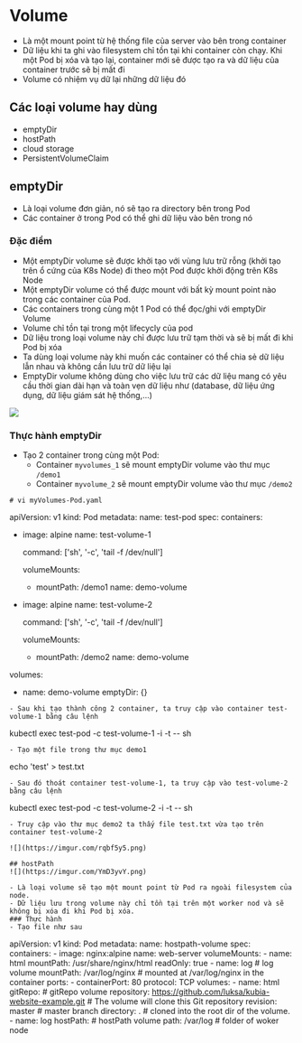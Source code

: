 # Volume 
- Là một mount point từ hệ thống file của server vào bên trong container
- Dữ liệu khi ta ghi vào filesystem chỉ tồn tại khi container còn chạy. Khi một Pod bị xóa và tạo lại, container mới sẽ được tạo ra và dữ liệu của container trước sẽ bị mất đi
- Volume có nhiệm vụ dữ lại những dữ liệu đó
## Các loại volume hay dùng
- emptyDir
- hostPath
- cloud storage
- PersistentVolumeClaim
## emptyDir
- Là loại volume đơn giản, nó sẽ tạo ra directory bên trong Pod 
- Các container ở trong Pod có thể ghi dữ liệu vào bên trong nó
### Đặc điểm
- Một emptyDir volume sẽ được khởi tạo với vùng lưu trữ rỗng (khởi tạo trên ổ cứng của K8s Node) đi theo một Pod được khởi động trên K8s Node
- Một emptyDir volume có thể được mount với bất kỳ mount point nào trong các container của Pod.
- Các containers trong cùng một 1 Pod có thể đọc/ghi với emptyDir Volume
- Volume chỉ tồn tại trong một lifecycly của pod
- Dữ liệu trong loại volume này chỉ được lưu trữ tạm thời và sẽ bị mất đi khi Pod bị xóa
- Ta dùng loại volume này khi muốn các container có thể chia sẻ dữ liệu lẫn nhau và không cần lưu trữ dữ liệu lại
- EmptyDir volume không dùng cho việc lưu trữ các dữ liệu mang có yêu cầu thời gian dài hạn và toàn vẹn dữ liệu như (database, dữ liệu ứng dụng, dữ liệu giám sát hệ thống,...)

![](https://imgur.com/undefined.png)
### Thực hành emptyDir
- Tạo 2 container trong cùng một Pod:
  - Container `myvolumes_1` sẽ mount emptyDir volume vào thư mục `/demo1`
  - Container `myvolume_2` sẽ mount emptyDir volume vào thư mục `/demo2`
```
# vi myVolumes-Pod.yaml
```
apiVersion: v1
kind: Pod
metadata:
  name: test-pod
spec:
  containers:
  - image: alpine
    name: test-volume-1

    command: ['sh', '-c', 'tail -f /dev/null']


    volumeMounts:
    - mountPath: /demo1
      name: demo-volume   

   
  - image: alpine
    name: test-volume-2

    command: ['sh', '-c', 'tail -f /dev/null']

    volumeMounts:
    - mountPath: /demo2
      name: demo-volume

  volumes:
  - name: demo-volume
    emptyDir: {}
```
- Sau khi tạo thành công 2 container, ta truy cập vào container test-volume-1 bằng câu lệnh
```
kubectl exec test-pod -c test-volume-1 -i -t -- sh
```
- Tạo một file trong thư mục demo1
```
echo 'test' > test.txt
```
- Sau đó thoát container test-volume-1, ta truy cập vào test-volume-2 bằng câu lệnh
```
kubectl exec test-pod -c test-volume-2 -i -t -- sh 
```
- Truy cập vào thư mục demo2 ta thấy file test.txt vừa tạo trên container test-volume-2

![](https://imgur.com/rqbf5y5.png)

## hostPath
![](https://imgur.com/YmD3yvY.png)

- Là loại volume sẽ tạo một mount point từ Pod ra ngoài filesystem của node. 
- Dữ liệu lưu trong volume này chỉ tồn tại trên một worker nod và sẽ không bị xóa đi khi Pod bị xóa.
### Thực hành 
- Tạo file như sau
```
apiVersion: v1
kind: Pod
metadata:
  name: hostpath-volume
spec:
  containers:
    - image: nginx:alpine
      name: web-server
      volumeMounts:
        - name: html
          mountPath: /usr/share/nginx/html
          readOnly: true
        - name: log # log volume
          mountPath: /var/log/nginx # mounted at /var/log/nginx in the container
      ports:
        - containerPort: 80
          protocol: TCP
  volumes:
    - name: html
      gitRepo: # gitRepo volume
        repository: https://github.com/luksa/kubia-website-example.git # The volume will clone this Git repository
        revision: master # master branch
        directory: . # cloned into the root dir of the volume.
    - name: log
      hostPath: # hostPath volume
        path: /var/log # folder of woker node
```
























